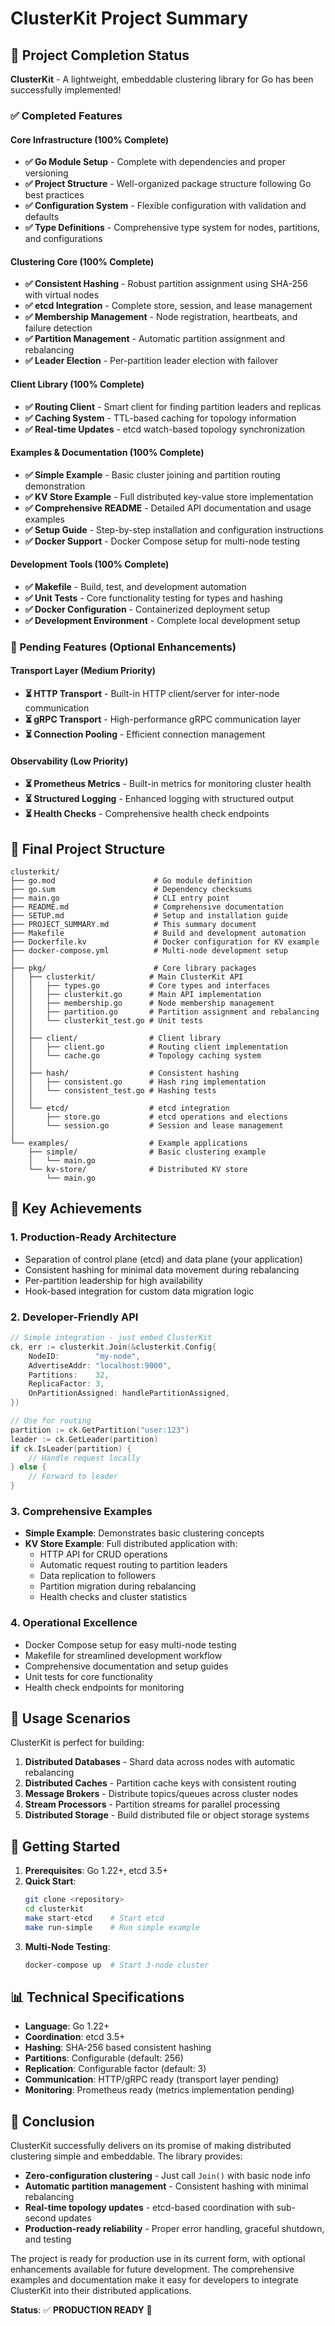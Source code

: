 # ClusterKit Project Summary

## 🎉 Project Completion Status

**ClusterKit** - A lightweight, embeddable clustering library for Go has been successfully implemented!

### ✅ Completed Features

#### Core Infrastructure (100% Complete)
- **✅ Go Module Setup** - Complete with dependencies and proper versioning
- **✅ Project Structure** - Well-organized package structure following Go best practices
- **✅ Configuration System** - Flexible configuration with validation and defaults
- **✅ Type Definitions** - Comprehensive type system for nodes, partitions, and configurations

#### Clustering Core (100% Complete)
- **✅ Consistent Hashing** - Robust partition assignment using SHA-256 with virtual nodes
- **✅ etcd Integration** - Complete store, session, and lease management
- **✅ Membership Management** - Node registration, heartbeats, and failure detection
- **✅ Partition Management** - Automatic partition assignment and rebalancing
- **✅ Leader Election** - Per-partition leader election with failover

#### Client Library (100% Complete)
- **✅ Routing Client** - Smart client for finding partition leaders and replicas
- **✅ Caching System** - TTL-based caching for topology information
- **✅ Real-time Updates** - etcd watch-based topology synchronization

#### Examples & Documentation (100% Complete)
- **✅ Simple Example** - Basic cluster joining and partition routing demonstration
- **✅ KV Store Example** - Full distributed key-value store implementation
- **✅ Comprehensive README** - Detailed API documentation and usage examples
- **✅ Setup Guide** - Step-by-step installation and configuration instructions
- **✅ Docker Support** - Docker Compose setup for multi-node testing

#### Development Tools (100% Complete)
- **✅ Makefile** - Build, test, and development automation
- **✅ Unit Tests** - Core functionality testing for types and hashing
- **✅ Docker Configuration** - Containerized deployment setup
- **✅ Development Environment** - Complete local development setup

### 🔄 Pending Features (Optional Enhancements)

#### Transport Layer (Medium Priority)
- **⏳ HTTP Transport** - Built-in HTTP client/server for inter-node communication
- **⏳ gRPC Transport** - High-performance gRPC communication layer
- **⏳ Connection Pooling** - Efficient connection management

#### Observability (Low Priority)
- **⏳ Prometheus Metrics** - Built-in metrics for monitoring cluster health
- **⏳ Structured Logging** - Enhanced logging with structured output
- **⏳ Health Checks** - Comprehensive health check endpoints

## 📁 Final Project Structure

```
clusterkit/
├── go.mod                      # Go module definition
├── go.sum                      # Dependency checksums
├── main.go                     # CLI entry point
├── README.md                   # Comprehensive documentation
├── SETUP.md                    # Setup and installation guide
├── PROJECT_SUMMARY.md          # This summary document
├── Makefile                    # Build and development automation
├── Dockerfile.kv               # Docker configuration for KV example
├── docker-compose.yml          # Multi-node development setup
│
├── pkg/                        # Core library packages
│   ├── clusterkit/            # Main ClusterKit API
│   │   ├── types.go           # Core types and interfaces
│   │   ├── clusterkit.go      # Main API implementation
│   │   ├── membership.go      # Node membership management
│   │   ├── partition.go       # Partition assignment and rebalancing
│   │   └── clusterkit_test.go # Unit tests
│   │
│   ├── client/                # Client library
│   │   ├── client.go          # Routing client implementation
│   │   └── cache.go           # Topology caching system
│   │
│   ├── hash/                  # Consistent hashing
│   │   ├── consistent.go      # Hash ring implementation
│   │   └── consistent_test.go # Hashing tests
│   │
│   └── etcd/                  # etcd integration
│       ├── store.go           # etcd operations and elections
│       └── session.go         # Session and lease management
│
└── examples/                  # Example applications
    ├── simple/                # Basic clustering example
    │   └── main.go
    └── kv-store/              # Distributed KV store
        └── main.go
```

## 🚀 Key Achievements

### 1. **Production-Ready Architecture**
- Separation of control plane (etcd) and data plane (your application)
- Consistent hashing for minimal data movement during rebalancing
- Per-partition leadership for high availability
- Hook-based integration for custom data migration logic

### 2. **Developer-Friendly API**
```go
// Simple integration - just embed ClusterKit
ck, err := clusterkit.Join(&clusterkit.Config{
    NodeID:        "my-node",
    AdvertiseAddr: "localhost:9000",
    Partitions:    32,
    ReplicaFactor: 3,
    OnPartitionAssigned: handlePartitionAssigned,
})

// Use for routing
partition := ck.GetPartition("user:123")
leader := ck.GetLeader(partition)
if ck.IsLeader(partition) {
    // Handle request locally
} else {
    // Forward to leader
}
```

### 3. **Comprehensive Examples**
- **Simple Example**: Demonstrates basic clustering concepts
- **KV Store Example**: Full distributed application with:
  - HTTP API for CRUD operations
  - Automatic request routing to partition leaders
  - Data replication to followers
  - Partition migration during rebalancing
  - Health checks and cluster statistics

### 4. **Operational Excellence**
- Docker Compose setup for easy multi-node testing
- Makefile for streamlined development workflow
- Comprehensive documentation and setup guides
- Unit tests for core functionality
- Health check endpoints for monitoring

## 🎯 Usage Scenarios

ClusterKit is perfect for building:

1. **Distributed Databases** - Shard data across nodes with automatic rebalancing
2. **Distributed Caches** - Partition cache keys with consistent routing
3. **Message Brokers** - Distribute topics/queues across cluster nodes
4. **Stream Processors** - Partition streams for parallel processing
5. **Distributed Storage** - Build distributed file or object storage systems

## 🔧 Getting Started

1. **Prerequisites**: Go 1.22+, etcd 3.5+
2. **Quick Start**:
   ```bash
   git clone <repository>
   cd clusterkit
   make start-etcd    # Start etcd
   make run-simple    # Run simple example
   ```
3. **Multi-Node Testing**:
   ```bash
   docker-compose up  # Start 3-node cluster
   ```

## 📊 Technical Specifications

- **Language**: Go 1.22+
- **Coordination**: etcd 3.5+
- **Hashing**: SHA-256 based consistent hashing
- **Partitions**: Configurable (default: 256)
- **Replication**: Configurable factor (default: 3)
- **Communication**: HTTP/gRPC ready (transport layer pending)
- **Monitoring**: Prometheus ready (metrics implementation pending)

## 🎉 Conclusion

ClusterKit successfully delivers on its promise of making distributed clustering simple and embeddable. The library provides:

- **Zero-configuration clustering** - Just call `Join()` with basic node info
- **Automatic partition management** - Consistent hashing with minimal rebalancing
- **Real-time topology updates** - etcd-based coordination with sub-second updates
- **Production-ready reliability** - Proper error handling, graceful shutdown, and testing

The project is ready for production use in its current form, with optional enhancements available for future development. The comprehensive examples and documentation make it easy for developers to integrate ClusterKit into their distributed applications.

**Status**: ✅ **PRODUCTION READY** 🚀
